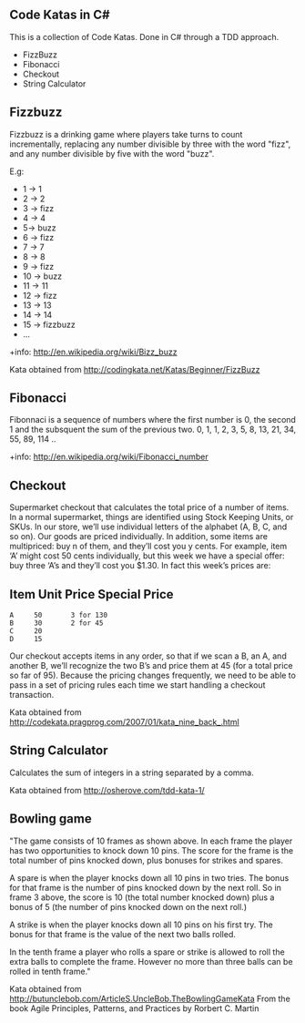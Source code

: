 Code Katas in C#
------------------

This is a collection of Code Katas. Done in C# through a TDD approach.

* FizzBuzz
* Fibonacci
* Checkout
* String Calculator


Fizzbuzz
---------

Fizzbuzz is a drinking game where players take turns to count incrementally, replacing any number divisible by three with the word "fizz", and any number divisible by five with the word "buzz".

E.g: 

* 1 -> 1
* 2 -> 2
* 3 -> fizz
* 4 -> 4
* 5-> buzz 
* 6 -> fizz
* 7 -> 7
* 8 -> 8
* 9 -> fizz
* 10 -> buzz
* 11 -> 11
* 12 -> fizz
* 13 -> 13
* 14 -> 14
* 15 -> fizzbuzz
* ...

+info: http://en.wikipedia.org/wiki/Bizz_buzz

Kata obtained from http://codingkata.net/Katas/Beginner/FizzBuzz


Fibonacci
----------
Fibonnaci is a sequence of numbers where the first number is 0, the second 1 and the subsquent the sum of the previous two.
0, 1, 1, 2, 3, 5, 8, 13, 21, 34, 55, 89, 114 ..

+info: http://en.wikipedia.org/wiki/Fibonacci_number

Checkout
---------
Supermarket checkout that calculates the total price of a number of items. 
In a normal supermarket, things are identified using Stock Keeping Units, or SKUs. In our store, we’ll use individual letters of the alphabet (A, B, C, and so on). Our goods are priced individually. In addition, some items are multipriced: buy n of them, and they’ll cost you y cents. For example, item ‘A’ might cost 50 cents individually, but this week we have a special offer: buy three ‘A’s and they’ll cost you $1.30. In fact this week’s prices are:

  Item	Unit  Price	 Special Price            
  --------------------------
    A     50       3 for 130
    B     30       2 for 45
    C     20
    D     15
Our checkout accepts items in any order, so that if we scan a B, an A, and another B, we’ll recognize the two B’s and price them at 45 (for a total price so far of 95). Because the pricing changes frequently, we need to be able to pass in a set of pricing rules each time we start handling a checkout transaction.

Kata obtained from http://codekata.pragprog.com/2007/01/kata_nine_back_.html

String Calculator
------------------
Calculates the sum of integers in a string separated by a comma.

Kata obtained from http://osherove.com/tdd-kata-1/

Bowling game
------------
"The game consists of 10 frames as shown above.  In each frame the player has
two opportunities to knock down 10 pins.  The score for the frame is the total
number of pins knocked down, plus bonuses for strikes and spares.

A spare is when the player knocks down all 10 pins in two tries.  The bonus for
that frame is the number of pins knocked down by the next roll.  So in frame 3
above, the score is 10 (the total number knocked down) plus a bonus of 5 (the
number of pins knocked down on the next roll.)

A strike is when the player knocks down all 10 pins on his first try.  The bonus
for that frame is the value of the next two balls rolled.

In the tenth frame a player who rolls a spare or strike is allowed to roll the extra
balls to complete the frame.  However no more than three balls can be rolled in
tenth frame."

Kata obtained from http://butunclebob.com/ArticleS.UncleBob.TheBowlingGameKata
From the book Agile Principles, Patterns, and Practices by Rorbert C. Martin
